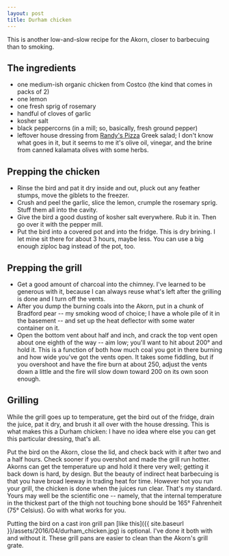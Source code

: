 ```yaml
---
layout: post
title: Durham chicken
---
```


This is another low-and-slow recipe for the Akorn, closer to barbecuing than to smoking.

## The ingredients

* one medium-ish organic chicken from Costco (the kind that comes in packs of 2)
* one lemon
* one fresh sprig of rosemary
* handful of cloves of garlic
* kosher salt
* black peppercorns (in a mill; so, basically, fresh ground pepper)
* leftover house dressing from [Randy's Pizza](http://randys-pizza.com/locations/hope-valley-road/) Greek salad; I don't know what goes in it, but it seems to me it's olive oil, vinegar, and the brine from canned kalamata olives with some herbs. 

## Prepping the chicken

* Rinse the bird and pat it dry inside and out, pluck out any feather stumps, move the giblets to the freezer.
* Crush and peel the garlic, slice the lemon, crumple the rosemary sprig. Stuff them all into the cavity.
* Give the bird a good dusting of kosher salt everywhere. Rub it in. Then go over it with the pepper mill.
* Put the bird into a covered pot and into the fridge. This is dry brining. I let mine sit there for about 3 hours, maybe less. You can use a big enough ziploc bag instead of the pot, too.

## Prepping the grill

* Get a good amount of charcoal into the chimney. I've learned to be generous with it, because I can always reuse what's left after the grilling is done and I turn off the vents.
* After you dump the burning coals into the Akorn, put in a chunk of Bradford pear -- my smoking wood of choice; I have a whole pile of it in the basement -- and set up the heat deflector with some water container on it.
* Open the bottom vent about half and inch, and crack the top vent open about one eighth of the way -- aim low; you'll want to hit about 200&deg; and hold it. This is a function of both how much coal you got in there burning and how wide you've got the vents open. It takes some fiddling, but if you overshoot and have the fire burn at about 250, adjust the vents down a little and the fire will slow down toward 200 on its own soon enough.

## Grilling

While the grill goes up to temperature, get the bird out of the fridge, drain the juice, pat it dry, and brush it all over with the house dressing. This is what makes this a Durham chicken: I have no idea where else you can get this particular dressing, that's all. 

Put the bird on the Akorn, close the lid, and check back with it after two and a half hours. Check sooner if you overshot and made the grill run hotter. Akorns can get the temperature up and hold it there very well; getting it back down is hard, by design. But the beauty of indirect heat barbecuing is that you have broad leeway in trading heat for time. However hot you run your grill, the chicken is done when the juices run clear. That's my standard. Yours may well be the scientific one -- namely, that the internal temperature in the thickest part of the thigh not touching bone should be 165&deg; Fahrenheit (75&deg; Celsius). Go with what works for you.

Putting the bird on a cast iron grill pan [like this]({{ site.baseurl }}/assets/2016/04/durham_chicken.jpg) is optional. I've done it both with and without it. These grill pans are easier to clean than the Akorn's grill grate.
